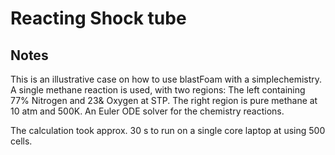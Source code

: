 # Reacting Shock tube

## Notes

This is an illustrative case on how to use blastFoam with a simplechemistry. A single methane reaction is used, with two regions: The left containing 77% Nitrogen and 23& Oxygen at STP. The right region is pure methane at 10 atm and 500K. An Euler ODE solver for the chemistry reactions.

The calculation took approx. 30 s to run on a single core laptop at using 500 cells.

